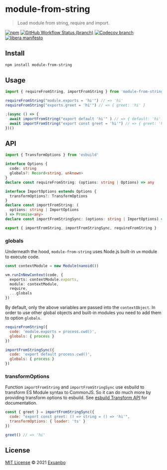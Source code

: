 # module-from-string

> Load module from string, require and import.

[![npm](https://img.shields.io/npm/v/module-from-string)](https://www.npmjs.com/package/module-from-string)
[![GitHub Workflow Status (branch)](https://img.shields.io/github/workflow/status/exuanbo/module-from-string/Node.js%20CI/main)](https://github.com/exuanbo/module-from-string/actions?query=workflow)
[![Codecov branch](https://img.shields.io/codecov/c/gh/exuanbo/module-from-string/main?token=B66P1ZSBLD)](https://codecov.io/gh/exuanbo/module-from-string)
[![libera manifesto](https://img.shields.io/badge/libera-manifesto-lightgrey.svg)](https://liberamanifesto.com)

## Install

```sh
npm install module-from-string
```

## Usage

```js
import { requireFromString, importFromString } from 'module-from-string'

requireFromString("module.exports = 'hi'") // => 'hi'
requireFromString("exports.greet = 'hi'") // => { greet: 'hi' }

;(async () => {
  await importFromString("export default 'hi'" ) // => { default: 'hi' }
  await importFromString("export const greet = 'hi'") // => { greet: 'hi' }
})()
```

## API

```ts
import { TransformOptions } from 'esbuild'

interface Options {
  code: string
  globals?: Record<string, unknown>
}
declare const requireFromString: (options: string | Options) => any

interface ImportOptions extends Options {
  transformOptions?: TransformOptions
}
declare const importFromString: (
  options: string | ImportOptions
) => Promise<any>
declare const importFromStringSync: (options: string | ImportOptions) => any

export { importFromString, importFromStringSync, requireFromString }
```

### globals

Underneath the hood, `module-from-string` uses Node.js built-in `vm` module to execute code.

```ts
const contextModule = new Module(nanoid())

vm.runInNewContext(code, {
  exports: contextModule.exports,
  module: contextModule,
  require,
  ...globals
})
```

By default, only the above variables are passed into the `contextObject`. In order to use other global objects and built-in modules you need to add them to option `globals`.

```js
requireFromString({
  code: 'module.exports = process.cwd()',
  globals: { process }
})

importFromStringSync({
  code: 'export default process.cwd()',
  globals: { process }
})
```

### transformOptions

Function `importFromString` and `importFromStringSync` use esbuild to transform ES Module syntax to CommonJS. So it can do much more by providing transform options to esbuild. See [esbuild Transform API](https://esbuild.github.io/api/#transform-api) for documentation.

```js
const { greet } = importFromStringSync({
  code: "export const greet: () => string = () => 'hi'",
  transformOptions: { loader: 'ts' }
})

greet() // => 'hi'
```

## License

[MIT License](https://github.com/exuanbo/module-from-string/blob/main/LICENSE) © 2021 [Exuanbo](https://github.com/exuanbo)
